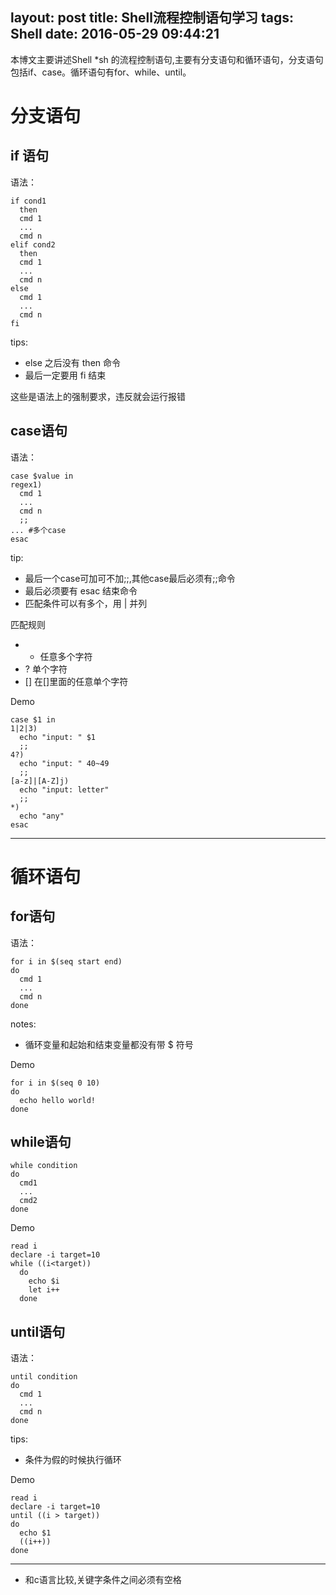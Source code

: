 layout: post
title: Shell流程控制语句学习
tags: Shell
date: 2016-05-29 09:44:21
---

本博文主要讲述Shell \*sh 的流程控制语句,主要有分支语句和循环语句，分支语句包括if、case。循环语句有for、while、until。
<!--more-->
# 分支语句 #

## if 语句 ##

语法：
```shell
if cond1
  then
  cmd 1
  ...
  cmd n
elif cond2
  then
  cmd 1
  ...
  cmd n
else
  cmd 1
  ...
  cmd n
fi
```
tips:
- else 之后没有 then 命令
- 最后一定要用 fi 结束

这些是语法上的强制要求，违反就会运行报错

## case语句 ##

语法：
```shell
case $value in
regex1)
  cmd 1
  ...
  cmd n
  ;;
... #多个case
esac
```

tip:
- 最后一个case可加可不加;;,其他case最后必须有;;命令
- 最后必须要有 esac 结束命令
- 匹配条件可以有多个，用 | 并列

匹配规则

- * 任意多个字符
- ? 单个字符
- [] 在[]里面的任意单个字符

Demo
```shell
case $1 in
1|2|3)
  echo "input: " $1
  ;;
4?)
  echo "input: " 40~49
  ;;
[a-z]|[A-Z]j)
  echo "input: letter"
  ;;
*)
  echo "any"
esac
```
---

# 循环语句 #

## for语句 ##

语法：
```shell
for i in $(seq start end)
do
  cmd 1
  ...
  cmd n
done
```
notes:

- 循环变量和起始和结束变量都没有带 $ 符号

Demo
```shell
for i in $(seq 0 10)
do
  echo hello world!
done
```

## while语句 ##
```shell
while condition
do
  cmd1
  ...
  cmd2
done
```
Demo
```shell
read i
declare -i target=10
while ((i<target))
  do
    echo $i
    let i++
  done
```

## until语句 ##

语法：
```shell
until condition
do
  cmd 1
  ...
  cmd n
done
```
tips:
- 条件为假的时候执行循环

Demo
```shell
read i
declare -i target=10
until ((i > target))
do
  echo $1
  ((i++))
done
```
---

- 和c语言比较,关键字条件之间必须有空格
